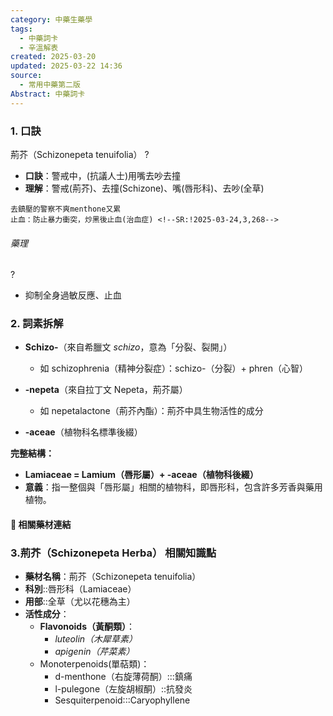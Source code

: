 ```yaml
---
category: 中藥生藥學
tags:
  - 中藥詞卡
  - 辛溫解表
created: 2025-03-20
updated: 2025-03-22 14:36
source:
  - 常用中藥第二版
Abstract: 中藥詞卡
---
```

### 1. 口訣
荊芥（Schizonepeta tenuifolia） 
?
- **口訣**：警戒中，(抗議人士)用嘴去吵去撞
- **理解**：警戒(荊芥)、去撞(Schizone)、嘴(唇形科)、去吵(全草)
> 
	去鎮壓的警察不爽menthone又累 
	止血：防止暴力衝突，炒黑後止血(治血症) <!--SR:!2025-03-24,3,268-->

###### 藥理
?
- 抑制全身過敏反應、止血

### 2. 詞素拆解

- **Schizo-**（來自希臘文 *schizo*，意為「分裂、裂開」）  
  - 如 schizophrenia（精神分裂症）：schizo-（分裂）+ phren（心智）  

- **-nepeta**（來自拉丁文 Nepeta，荊芥屬）  
  - 如 nepetalactone（荊芥內酯）：荊芥中具生物活性的成分  

- **-aceae**（植物科名標準後綴）  

**完整結構：**  
- **Lamiaceae = Lamium（唇形屬）+ -aceae（植物科後綴）**  
- **意義**：指一整個與「唇形屬」相關的植物科，即唇形科，包含許多芳香與藥用植物。  




#### 📌 相關藥材連結




### 3.荊芥（Schizonepeta  Herba） 相關知識點

- **藥材名稱**：荊芥（Schizonepeta tenuifolia）
- **科別**::唇形科（Lamiaceae） 
- **用部**::全草（尤以花穗為主）
- **活性成分**： 
  - **Flavonoids（黃酮類）**：  
    - *luteolin（木犀草素）*  
    - *apigenin（芹菜素）*  
  - Monoterpenoids(單萜類)：
    - d-menthone（右旋薄荷酮）:::鎮痛 <!--SR:!2025-03-24,3,268!2025-03-24,3,268-->
    - l-pulegone（左旋胡椒酮）::抗發炎 <!--SR:!2025-03-22,1,228-->
    - Sesquiterpenoid:::Caryophyllene <!--SR:!2025-03-22,1,230!2025-03-24,3,268-->